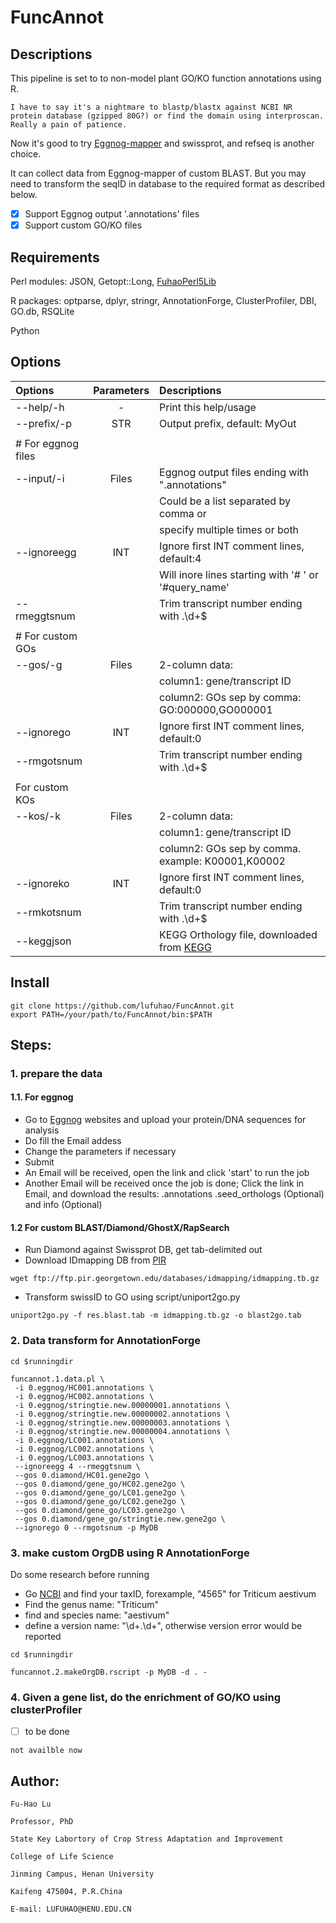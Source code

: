 # FuncAnnot

## Descriptions

This pipeline is set to to non-model plant GO/KO function annotations using R. 

    I have to say it's a nightmare to blastp/blastx against NCBI NR protein database (gzipped 80G?) or find the domain using interproscan. Really a pain of patience.

Now it's good to try [Eggnog-mapper](http://eggnog-mapper.embl.de/) and swissprot, and refseq is another choice.

It can collect data from Eggnog-mapper of custom BLAST. But you may need to transform the seqID in database to the required format as described below.

- [x] Support Eggnog output '.annotations' files
- [x] Support custom GO/KO files

## Requirements

  Perl modules:
    JSON, Getopt::Long, [FuhaoPerl5Lib](https://github.com/lufuhao/FuhaoPerl5Lib)
  
  R packages: 
    optparse, dplyr, stringr, 
    AnnotationForge, ClusterProfiler, DBI, GO.db, RSQLite

  Python





## Options

|  Options     |  Parameters | Descriptions                                         |
| :--------    | :--------:  | :--------                                            |
| --help/-h    | -           | Print this help/usage                                |
| --prefix/-p  | STR         | Output prefix, default: MyOut                        |
|              |             |                                                      |
| #  For eggnog files                                                               |
| --input/-i   | Files       | Eggnog output files ending with ".annotations"       |
|              |             | Could be a list separated by comma or                |
|              |             | specify multiple times or both                       |
| --ignoreegg  | INT         | Ignore first INT comment lines, default:4            |
|              |             | Will inore lines starting with '# ' or '#query_name' |
| --rmeggtsnum |             | Trim transcript number ending with .\\d+$            |
|              |             |                                                      |
|#  For custom GOs                                                                  |
| --gos/-g     | Files       | 2-column data:                                       |
|              |             | column1: gene/transcript ID                          |
|              |             | column2: GOs sep by comma: GO:000000,GO000001        |
| --ignorego   | INT         | Ignore first INT comment lines, default:0            |
| --rmgotsnum  |             | Trim transcript number ending with .\\d+$            |
|              |             |                                                      |
| For custom KOs                                                                    |
| --kos/-k     | Files       | 2-column data:                                       |
|              |             |    column1: gene/transcript ID                       |
|              |             |    column2: GOs sep by comma. example: K00001,K00002 |
| --ignoreko   | INT         | Ignore first INT comment lines, default:0            |
| --rmkotsnum  |             | Trim transcript number ending with .\\d+$            |
| --keggjson   |             | KEGG Orthology file, downloaded from [KEGG](https://www.genome.jp/kegg-bin/show_brite?ko00001.keg) |


## Install

```
git clone https://github.com/lufuhao/FuncAnnot.git
export PATH=/your/path/to/FuncAnnot/bin:$PATH
```

## Steps:

### 1. prepare the data

#### 1.1. For eggnog

* Go to [Eggnog](http://eggnog-mapper.embl.de/) websites and upload your protein/DNA sequences for analysis
* Do fill the Email addess
* Change the parameters if necessary
* Submit
* An Email will be received, open the link and click 'start' to run the job
* Another Email will be received once the job is done; Click the link in Email, and download the results: .annotations .seed_orthologs (Optional) and info (Optional)

#### 1.2 For custom BLAST/Diamond/GhostX/RapSearch

* Run Diamond against Swissprot DB, get tab-delimited out
* Download IDmapping DB from [PIR](ftp://ftp.pir.georgetown.edu/databases/idmapping/idmapping.tb.gz)
```
wget ftp://ftp.pir.georgetown.edu/databases/idmapping/idmapping.tb.gz
```
* Transform swissID to GO using script/uniport2go.py
```
uniport2go.py -f res.blast.tab -m idmapping.tb.gz -o blast2go.tab
```

### 2. Data transform for AnnotationForge

```
cd $runningdir

funcannot.1.data.pl \
 -i 0.eggnog/HC001.annotations \
 -i 0.eggnog/HC002.annotations \
 -i 0.eggnog/stringtie.new.00000001.annotations \
 -i 0.eggnog/stringtie.new.00000002.annotations \
 -i 0.eggnog/stringtie.new.00000003.annotations \
 -i 0.eggnog/stringtie.new.00000004.annotations \
 -i 0.eggnog/LC001.annotations \
 -i 0.eggnog/LC002.annotations \
 -i 0.eggnog/LC003.annotations \
 --ignoreegg 4 --rmeggtsnum \
 --gos 0.diamond/HC01.gene2go \
 --gos 0.diamond/gene_go/HC02.gene2go \
 --gos 0.diamond/gene_go/LC01.gene2go \
 --gos 0.diamond/gene_go/LC02.gene2go \
 --gos 0.diamond/gene_go/LC03.gene2go \
 --gos 0.diamond/gene_go/stringtie.new.gene2go \
 --ignorego 0 --rmgotsnum -p MyDB
```


### 3. make custom OrgDB using R AnnotationForge

Do some research before running
* Go [NCBI](https://www.ncbi.nlm.nih.gov/taxonomy) and find your taxID, forexample, "4565" for Triticum aestivum
* Find the genus name: "Triticum"
* find and species name: "aestivum"
* define a version name: "\d+.\d+", otherwise version error would be reported


```
cd $runningdir

funcannot.2.makeOrgDB.rscript -p MyDB -d . -
```

### 4. Given a gene list, do the enrichment of GO/KO using clusterProfiler

- [ ] to be done

```
not availble now
```


## Author:

    Fu-Hao Lu

    Professor, PhD

    State Key Labortory of Crop Stress Adaptation and Improvement

    College of Life Science

    Jinming Campus, Henan University

    Kaifeng 475004, P.R.China

    E-mail: LUFUHAO@HENU.EDU.CN
